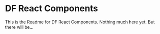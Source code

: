 # DF React Components

This is the Readme for DF React Components. Nothing much here yet. But there will be...